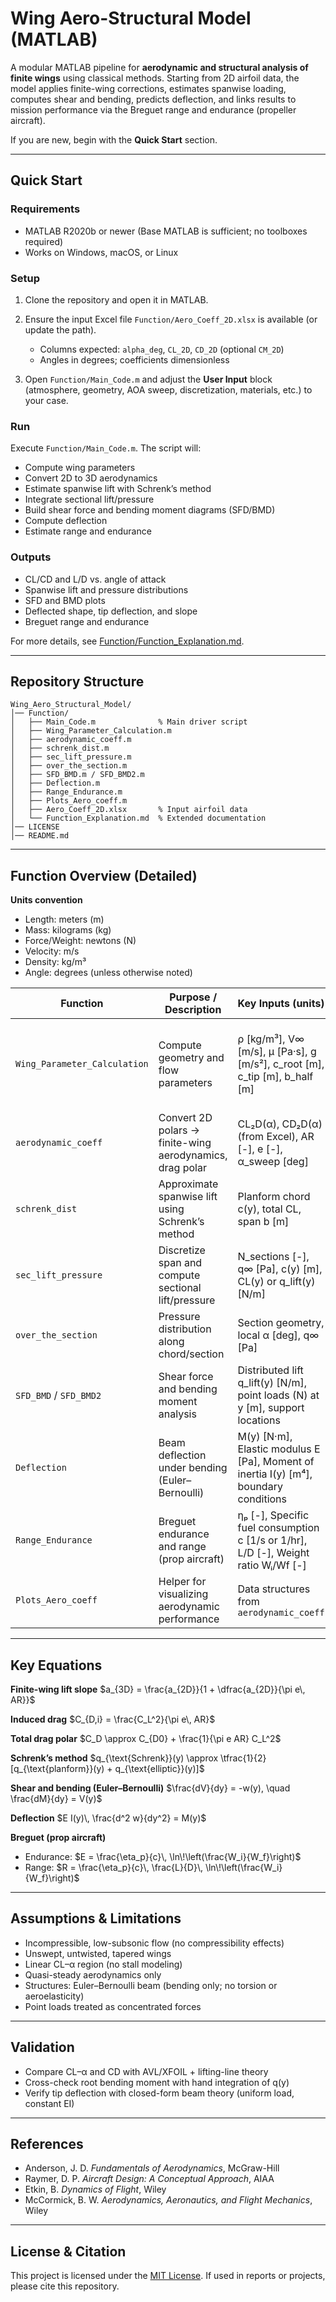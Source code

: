 # Wing Aero-Structural Model (MATLAB)

A modular MATLAB pipeline for **aerodynamic and structural analysis of finite wings** using classical methods.
Starting from 2D airfoil data, the model applies finite-wing corrections, estimates spanwise loading, computes shear and bending, predicts deflection, and links results to mission performance via the Breguet range and endurance (propeller aircraft).

If you are new, begin with the **Quick Start** section.

---

## Quick Start

### Requirements

* MATLAB R2020b or newer (Base MATLAB is sufficient; no toolboxes required)
* Works on Windows, macOS, or Linux

### Setup

1. Clone the repository and open it in MATLAB.
2. Ensure the input Excel file `Function/Aero_Coeff_2D.xlsx` is available (or update the path).

   * Columns expected: `alpha_deg`, `CL_2D`, `CD_2D` (optional `CM_2D`)
   * Angles in degrees; coefficients dimensionless
3. Open `Function/Main_Code.m` and adjust the **User Input** block (atmosphere, geometry, AOA sweep, discretization, materials, etc.) to your case.

### Run

Execute `Function/Main_Code.m`. The script will:

* Compute wing parameters
* Convert 2D to 3D aerodynamics
* Estimate spanwise lift with Schrenk’s method
* Integrate sectional lift/pressure
* Build shear force and bending moment diagrams (SFD/BMD)
* Compute deflection
* Estimate range and endurance

### Outputs

* CL/CD and L/D vs. angle of attack
* Spanwise lift and pressure distributions
* SFD and BMD plots
* Deflected shape, tip deflection, and slope
* Breguet range and endurance

For more details, see [Function/Function\_Explanation.md](Function/Function_Explanation.md).

---

## Repository Structure

```
Wing_Aero_Structural_Model/
│── Function/
│   ├── Main_Code.m              % Main driver script
│   ├── Wing_Parameter_Calculation.m
│   ├── aerodynamic_coeff.m
│   ├── schrenk_dist.m
│   ├── sec_lift_pressure.m
│   ├── over_the_section.m
│   ├── SFD_BMD.m / SFD_BMD2.m
│   ├── Deflection.m
│   ├── Range_Endurance.m
│   ├── Plots_Aero_coeff.m
│   ├── Aero_Coeff_2D.xlsx       % Input airfoil data
│   └── Function_Explanation.md  % Extended documentation
│── LICENSE
│── README.md
```

---

## Function Overview (Detailed)

**Units convention**

- Length: meters (m)  
- Mass: kilograms (kg)  
- Force/Weight: newtons (N)  
- Velocity: m/s  
- Density: kg/m³  
- Angle: degrees (unless otherwise noted)  

| Function                     | Purpose / Description                                | Key Inputs (units)                                                                 | Key Outputs (units)                                      |
| ---------------------------- | --------------------------------------------------- | ---------------------------------------------------------------------------------- | -------------------------------------------------------- |
| `Wing_Parameter_Calculation` | Compute geometry and flow parameters                 | ρ [kg/m³], V∞ [m/s], μ [Pa·s], g [m/s²], c_root [m], c_tip [m], b_half [m]         | Span b [m], Wing area S [m²], Aspect ratio AR [-], Taper λ [-], MAC [m], Reynolds Re [-], Dynamic pressure q∞ [Pa], Oswald factor e [-] |
| `aerodynamic_coeff`          | Convert 2D polars → finite-wing aerodynamics, drag polar | CL₂D(α), CD₂D(α) (from Excel), AR [-], e [-], α_sweep [deg]                        | 3D lift slope a₃ᴰ [1/rad], Zero-lift α₀L [deg], CL₃ᴰ(α), CD(α) incl. induced, L/D(α) |
| `schrenk_dist`               | Approximate spanwise lift using Schrenk’s method     | Planform chord c(y), total CL, span b [m]                                          | Chord distributions (planform, elliptical, Schrenk), q_lift(y) [N/m] |
| `sec_lift_pressure`          | Discretize span and compute sectional lift/pressure  | N_sections [-], q∞ [Pa], c(y) [m], CL(y) or q_lift(y) [N/m]                        | Section lift Lᵢ [N], sectional pressure pᵢ [Pa], y-stations [m] |
| `over_the_section`           | Pressure distribution along chord/section            | Section geometry, local α [deg], q∞ [Pa]                                           | p(x,y) distribution (absolute/normalized), sectional L/D |
| `SFD_BMD` / `SFD_BMD2`       | Shear force and bending moment analysis              | Distributed lift q_lift(y) [N/m], point loads (N) at y [m], support locations       | Shear force V(y) [N], Bending moment M(y) [N·m], root shear [N], root moment [N·m] |
| `Deflection`                 | Beam deflection under bending (Euler–Bernoulli)      | M(y) [N·m], Elastic modulus E [Pa], Moment of inertia I(y) [m⁴], boundary conditions | Deflection w(y) [m], slope θ(y) [rad], tip deflection [m] |
| `Range_Endurance`            | Breguet endurance and range (prop aircraft)          | ηₚ [-], Specific fuel consumption c [1/s or 1/hr], L/D [-], Weight ratio Wᵢ/Wf [-] | Endurance E [s or hr], Range R [m or km] |
| `Plots_Aero_coeff`           | Helper for visualizing aerodynamic performance       | Data structures from `aerodynamic_coeff`                                           | Figures: CL–α, CD–CL, L/D–α curves |

---

## Key Equations

**Finite-wing lift slope**
$a_{3D} = \frac{a_{2D}}{1 + \dfrac{a_{2D}}{\pi e\, AR}}$

**Induced drag**
$C_{D,i} = \frac{C_L^2}{\pi e\, AR}$

**Total drag polar**
$C_D \approx C_{D0} + \frac{1}{\pi e AR} C_L^2$

**Schrenk’s method**
$q_{\text{Schrenk}}(y) \approx \tfrac{1}{2}[q_{\text{planform}}(y) + q_{\text{elliptic}}(y)]$

**Shear and bending (Euler–Bernoulli)**
$\frac{dV}{dy} = -w(y), \quad \frac{dM}{dy} = V(y)$

**Deflection**
$E I(y)\, \frac{d^2 w}{dy^2} = M(y)$

**Breguet (prop aircraft)**

* Endurance:
  $E = \frac{\eta_p}{c}\, \ln\!\left(\frac{W_i}{W_f}\right)$
* Range:
  $R = \frac{\eta_p}{c}\, \frac{L}{D}\, \ln\!\left(\frac{W_i}{W_f}\right)$

---

## Assumptions & Limitations

* Incompressible, low-subsonic flow (no compressibility effects)
* Unswept, untwisted, tapered wings
* Linear CL–α region (no stall modeling)
* Quasi-steady aerodynamics only
* Structures: Euler–Bernoulli beam (bending only; no torsion or aeroelasticity)
* Point loads treated as concentrated forces

---

## Validation

* Compare CL–α and CD with AVL/XFOIL + lifting-line theory
* Cross-check root bending moment with hand integration of q(y)
* Verify tip deflection with closed-form beam theory (uniform load, constant EI)

---

## References

* Anderson, J. D. *Fundamentals of Aerodynamics*, McGraw-Hill
* Raymer, D. P. *Aircraft Design: A Conceptual Approach*, AIAA
* Etkin, B. *Dynamics of Flight*, Wiley
* McCormick, B. W. *Aerodynamics, Aeronautics, and Flight Mechanics*, Wiley

---

## License & Citation

This project is licensed under the [MIT License](LICENSE).
If used in reports or projects, please cite this repository.

